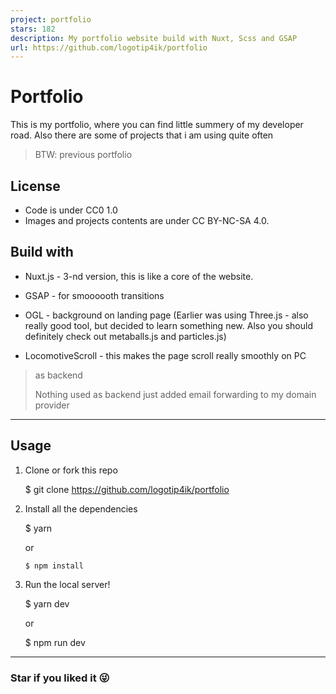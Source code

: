 ```yaml
---
project: portfolio
stars: 182
description: My portfolio website build with Nuxt, Scss and GSAP
url: https://github.com/logotip4ik/portfolio
---
```


Portfolio
=========

This is my portfolio, where you can find little summery of my developer road. Also there are some of projects that i am using quite often

> BTW: previous portfolio

License
-------

-   Code is under CC0 1.0
-   Images and projects contents are under CC BY-NC-SA 4.0.

Build with
----------

-   Nuxt.js - 3-nd version, this is like a core of the website.
    
-   GSAP - for smoooooth transitions
    
-   OGL - background on landing page (Earlier was using Three.js - also really good tool, but decided to learn something new. Also you should definitely check out metaballs.js and particles.js)
    
-   LocomotiveScroll - this makes the page scroll really smoothly on PC
    

> as backend
> 
> Nothing used as backend just added email forwarding to my domain provider

* * *

Usage
-----

1.  Clone or fork this repo
    
    $ git clone https://github.com/logotip4ik/portfolio
    
2.  Install all the dependencies
    
    $ yarn
    
    or
    
    ```
    $ npm install
    ```
    
3.  Run the local server!
    
    $ yarn dev
    
    or
    
    $ npm run dev
    

* * *

### Star if you liked it 😜
